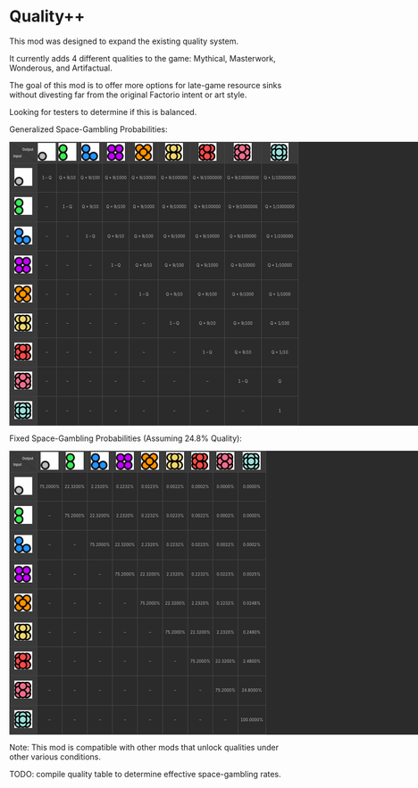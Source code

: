 # Quality++

This mod was designed to expand the existing quality system. 

It currently adds 4 different qualities to the game: Mythical, Masterwork, Wonderous, and Artifactual. 

The goal of this mod is to offer more options for late-game resource sinks without divesting far from the original Factorio intent or art style. 

Looking for testers to determine if this is balanced. 

Generalized Space-Gambling Probabilities:


<table class="wikitable" style="
    border-collapse: collapse;
    text-align: center;
    background-color: #2b2b2b;
    color: #c1c1c1;
    line-height: 1.6;
    table-layout:fixed;
    width:1150px;
    max-width: 1150px;
    align-items: center;
    justify-contents: center;
    white-space: nowrap; 
    overflow: hidden; 
    text-overflow: ellipsis;
    font-size: 0.5em;
">
  <thead>
    <tr>
      <!-- top-left corner with diagonal and labels -->
      <th style="
          width: auto;
          background: linear-gradient(
            to top right,
            #3a3a3a 49%,
            #2b2b2b 50%,
            #3a3a3a 51%
          );
          border: 1px solid #444444;
          vertical-align: middle;
          align-items: center;
          justify-contents: center;
          position: relative;
        ">
        <div style="margin-right:0.25em; text-align:right; font-size:0.85em; padding:1px;">Output</div>
        <div style="margin-left:0.25em; text-align:left;  font-size:0.85em; padding:1px;">Input</div>
      </th>
      <th style="border:1px solid #444444; background-color:#3a3a3a; padding:1px; vertical-align: middle; text-align: center;">
        <img src="./graphics/std-qualities/normal.png" width="32" height="32" alt="Normal" />
      </th>
      <th style="border:1px solid #444444; background-color:#3a3a3a; padding:1px; vertical-align: middle; text-align: center;">
        <img src="./graphics/std-qualities/uncommon.png" width="32" height="32" alt="Uncommon" />
      </th>
      <th style="border:1px solid #444444; background-color:#3a3a3a; padding:1px; vertical-align: middle; text-align: center;">
        <img src="./graphics/std-qualities/rare.png" width="32" height="32" alt="Rare" />
      </th>
      <th style="border:1px solid #444444; background-color:#3a3a3a; padding:1px; vertical-align: middle; text-align: center;">
        <img src="./graphics/std-qualities/epic.png" width="32" height="32" alt="Epic" />
      </th>
      <th style="border:1px solid #444444; background-color:#3a3a3a; padding:1px; vertical-align: middle; text-align: center;">
        <img src="./graphics/std-qualities/legendary.png" width="32" height="32" alt="Legendary" />
      </th>
      <th style="border:1px solid #444444; background-color:#3a3a3a; padding:1px; vertical-align: middle; text-align: center;">
        <img src="./graphics/icons/quality-mythical.png" width="32" height="32" alt="Mythical" />
      </th>
      <th style="border:1px solid #444444; background-color:#3a3a3a; padding:1px; vertical-align: middle; text-align: center;">
        <img src="./graphics/icons/quality-masterwork.png" width="32" height="32" alt="Masterwork" />
      </th>
      <th style="border:1px solid #444444; background-color:#3a3a3a; padding:1px; vertical-align: middle; text-align: center;">
        <img src="./graphics/icons/quality-wonderous.png" width="32" height="32" alt="Wonderous" />
      </th>
      <th style="border:1px solid #444444; background-color:#3a3a3a; padding:1px; vertical-align: middle; text-align: center;">
        <img src="./graphics/icons/quality-artifactual.png" width="32" height="32" alt="Artifactual" />
      </th>
    </tr>
  </thead>
  <tbody>    <tr>
      <th style="border:1px solid #444444; background-color:#3a3a3a; padding:8px; vertical-align: middle; text-align: center;">
        <img src="./graphics/std-qualities/normal.png" width="32" height="32" alt="Normal"  />
      </th>
        <td style="border:1px solid #444444; padding:4px; white-space: nowrap; overflow: hidden; text-overflow: ellipsis; ">1 – Q</td>
        <td style="border:1px solid #444444; padding:4px; white-space: nowrap; overflow: hidden; text-overflow: ellipsis; ">Q * 9/10</td>
        <td style="border:1px solid #444444; padding:4px; white-space: nowrap; overflow: hidden; text-overflow: ellipsis; ">Q * 9/100</td>
        <td style="border:1px solid #444444; padding:4px; white-space: nowrap; overflow: hidden; text-overflow: ellipsis; ">Q * 9/1000</td>
        <td style="border:1px solid #444444; padding:4px; white-space: nowrap; overflow: hidden; text-overflow: ellipsis; ">Q * 9/10000</td>
        <td style="border:1px solid #444444; padding:4px; white-space: nowrap; overflow: hidden; text-overflow: ellipsis; ">Q * 9/100000</td>
        <td style="border:1px solid #444444; padding:4px; white-space: nowrap; overflow: hidden; text-overflow: ellipsis; ">Q * 9/1000000</td>
        <td style="border:1px solid #444444; padding:4px; white-space: nowrap; overflow: hidden; text-overflow: ellipsis; ">Q * 9/10000000</td>
        <td style="border:1px solid #444444; padding:4px; white-space: nowrap; overflow: hidden; text-overflow: ellipsis; ">Q * 1/10000000</td>    </tr>    <tr>
      <th style="border:1px solid #444444; background-color:#3a3a3a; padding:8px; vertical-align: middle; text-align: center;">
        <img src="./graphics/std-qualities/uncommon.png" width="32" height="32" alt="Uncommon"  />
      </th>
        <td style="border:1px solid #444444; padding:4px; white-space: nowrap; overflow: hidden; text-overflow: ellipsis; ">–</td>
        <td style="border:1px solid #444444; padding:4px; white-space: nowrap; overflow: hidden; text-overflow: ellipsis; ">1 – Q</td>
        <td style="border:1px solid #444444; padding:4px; white-space: nowrap; overflow: hidden; text-overflow: ellipsis; ">Q * 9/10</td>
        <td style="border:1px solid #444444; padding:4px; white-space: nowrap; overflow: hidden; text-overflow: ellipsis; ">Q * 9/100</td>
        <td style="border:1px solid #444444; padding:4px; white-space: nowrap; overflow: hidden; text-overflow: ellipsis; ">Q * 9/1000</td>
        <td style="border:1px solid #444444; padding:4px; white-space: nowrap; overflow: hidden; text-overflow: ellipsis; ">Q * 9/10000</td>
        <td style="border:1px solid #444444; padding:4px; white-space: nowrap; overflow: hidden; text-overflow: ellipsis; ">Q * 9/100000</td>
        <td style="border:1px solid #444444; padding:4px; white-space: nowrap; overflow: hidden; text-overflow: ellipsis; ">Q * 9/1000000</td>
        <td style="border:1px solid #444444; padding:4px; white-space: nowrap; overflow: hidden; text-overflow: ellipsis; ">Q * 1/1000000</td>    </tr>    <tr>
      <th style="border:1px solid #444444; background-color:#3a3a3a; padding:8px; vertical-align: middle; text-align: center;">
        <img src="./graphics/std-qualities/rare.png" width="32" height="32" alt="Rare"  />
      </th>
        <td style="border:1px solid #444444; padding:4px; white-space: nowrap; overflow: hidden; text-overflow: ellipsis; ">–</td>
        <td style="border:1px solid #444444; padding:4px; white-space: nowrap; overflow: hidden; text-overflow: ellipsis; ">–</td>
        <td style="border:1px solid #444444; padding:4px; white-space: nowrap; overflow: hidden; text-overflow: ellipsis; ">1 – Q</td>
        <td style="border:1px solid #444444; padding:4px; white-space: nowrap; overflow: hidden; text-overflow: ellipsis; ">Q * 9/10</td>
        <td style="border:1px solid #444444; padding:4px; white-space: nowrap; overflow: hidden; text-overflow: ellipsis; ">Q * 9/100</td>
        <td style="border:1px solid #444444; padding:4px; white-space: nowrap; overflow: hidden; text-overflow: ellipsis; ">Q * 9/1000</td>
        <td style="border:1px solid #444444; padding:4px; white-space: nowrap; overflow: hidden; text-overflow: ellipsis; ">Q * 9/10000</td>
        <td style="border:1px solid #444444; padding:4px; white-space: nowrap; overflow: hidden; text-overflow: ellipsis; ">Q * 9/100000</td>
        <td style="border:1px solid #444444; padding:4px; white-space: nowrap; overflow: hidden; text-overflow: ellipsis; ">Q * 1/100000</td>    </tr>    <tr>
      <th style="border:1px solid #444444; background-color:#3a3a3a; padding:8px; vertical-align: middle; text-align: center;">
        <img src="./graphics/std-qualities/epic.png" width="32" height="32" alt="Epic"  />
      </th>
        <td style="border:1px solid #444444; padding:4px; white-space: nowrap; overflow: hidden; text-overflow: ellipsis; ">–</td>
        <td style="border:1px solid #444444; padding:4px; white-space: nowrap; overflow: hidden; text-overflow: ellipsis; ">–</td>
        <td style="border:1px solid #444444; padding:4px; white-space: nowrap; overflow: hidden; text-overflow: ellipsis; ">–</td>
        <td style="border:1px solid #444444; padding:4px; white-space: nowrap; overflow: hidden; text-overflow: ellipsis; ">1 – Q</td>
        <td style="border:1px solid #444444; padding:4px; white-space: nowrap; overflow: hidden; text-overflow: ellipsis; ">Q * 9/10</td>
        <td style="border:1px solid #444444; padding:4px; white-space: nowrap; overflow: hidden; text-overflow: ellipsis; ">Q * 9/100</td>
        <td style="border:1px solid #444444; padding:4px; white-space: nowrap; overflow: hidden; text-overflow: ellipsis; ">Q * 9/1000</td>
        <td style="border:1px solid #444444; padding:4px; white-space: nowrap; overflow: hidden; text-overflow: ellipsis; ">Q * 9/10000</td>
        <td style="border:1px solid #444444; padding:4px; white-space: nowrap; overflow: hidden; text-overflow: ellipsis; ">Q * 1/10000</td>    </tr>    <tr>
      <th style="border:1px solid #444444; background-color:#3a3a3a; padding:8px; vertical-align: middle; text-align: center;">
        <img src="./graphics/std-qualities/legendary.png" width="32" height="32" alt="Legendary"  />
      </th>
        <td style="border:1px solid #444444; padding:4px; white-space: nowrap; overflow: hidden; text-overflow: ellipsis; ">–</td>
        <td style="border:1px solid #444444; padding:4px; white-space: nowrap; overflow: hidden; text-overflow: ellipsis; ">–</td>
        <td style="border:1px solid #444444; padding:4px; white-space: nowrap; overflow: hidden; text-overflow: ellipsis; ">–</td>
        <td style="border:1px solid #444444; padding:4px; white-space: nowrap; overflow: hidden; text-overflow: ellipsis; ">–</td>
        <td style="border:1px solid #444444; padding:4px; white-space: nowrap; overflow: hidden; text-overflow: ellipsis; ">1 – Q</td>
        <td style="border:1px solid #444444; padding:4px; white-space: nowrap; overflow: hidden; text-overflow: ellipsis; ">Q * 9/10</td>
        <td style="border:1px solid #444444; padding:4px; white-space: nowrap; overflow: hidden; text-overflow: ellipsis; ">Q * 9/100</td>
        <td style="border:1px solid #444444; padding:4px; white-space: nowrap; overflow: hidden; text-overflow: ellipsis; ">Q * 9/1000</td>
        <td style="border:1px solid #444444; padding:4px; white-space: nowrap; overflow: hidden; text-overflow: ellipsis; ">Q * 1/1000</td>    </tr>    <tr>
      <th style="border:1px solid #444444; background-color:#3a3a3a; padding:8px; vertical-align: middle; text-align: center;">
        <img src="./graphics/icons/quality-mythical.png" width="32" height="32" alt="Mythical"  />
      </th>
        <td style="border:1px solid #444444; padding:4px; white-space: nowrap; overflow: hidden; text-overflow: ellipsis; ">–</td>
        <td style="border:1px solid #444444; padding:4px; white-space: nowrap; overflow: hidden; text-overflow: ellipsis; ">–</td>
        <td style="border:1px solid #444444; padding:4px; white-space: nowrap; overflow: hidden; text-overflow: ellipsis; ">–</td>
        <td style="border:1px solid #444444; padding:4px; white-space: nowrap; overflow: hidden; text-overflow: ellipsis; ">–</td>
        <td style="border:1px solid #444444; padding:4px; white-space: nowrap; overflow: hidden; text-overflow: ellipsis; ">–</td>
        <td style="border:1px solid #444444; padding:4px; white-space: nowrap; overflow: hidden; text-overflow: ellipsis; ">1 – Q</td>
        <td style="border:1px solid #444444; padding:4px; white-space: nowrap; overflow: hidden; text-overflow: ellipsis; ">Q * 9/10</td>
        <td style="border:1px solid #444444; padding:4px; white-space: nowrap; overflow: hidden; text-overflow: ellipsis; ">Q * 9/100</td>
        <td style="border:1px solid #444444; padding:4px; white-space: nowrap; overflow: hidden; text-overflow: ellipsis; ">Q * 1/100</td>    </tr>    <tr>
      <th style="border:1px solid #444444; background-color:#3a3a3a; padding:8px; vertical-align: middle; text-align: center;">
        <img src="./graphics/icons/quality-masterwork.png" width="32" height="32" alt="Masterwork"  />
      </th>
        <td style="border:1px solid #444444; padding:4px; white-space: nowrap; overflow: hidden; text-overflow: ellipsis; ">–</td>
        <td style="border:1px solid #444444; padding:4px; white-space: nowrap; overflow: hidden; text-overflow: ellipsis; ">–</td>
        <td style="border:1px solid #444444; padding:4px; white-space: nowrap; overflow: hidden; text-overflow: ellipsis; ">–</td>
        <td style="border:1px solid #444444; padding:4px; white-space: nowrap; overflow: hidden; text-overflow: ellipsis; ">–</td>
        <td style="border:1px solid #444444; padding:4px; white-space: nowrap; overflow: hidden; text-overflow: ellipsis; ">–</td>
        <td style="border:1px solid #444444; padding:4px; white-space: nowrap; overflow: hidden; text-overflow: ellipsis; ">–</td>
        <td style="border:1px solid #444444; padding:4px; white-space: nowrap; overflow: hidden; text-overflow: ellipsis; ">1 – Q</td>
        <td style="border:1px solid #444444; padding:4px; white-space: nowrap; overflow: hidden; text-overflow: ellipsis; ">Q * 9/10</td>
        <td style="border:1px solid #444444; padding:4px; white-space: nowrap; overflow: hidden; text-overflow: ellipsis; ">Q * 1/10</td>    </tr>    <tr>
      <th style="border:1px solid #444444; background-color:#3a3a3a; padding:8px; vertical-align: middle; text-align: center;">
        <img src="./graphics/icons/quality-wonderous.png" width="32" height="32" alt="Wonderous"  />
      </th>
        <td style="border:1px solid #444444; padding:4px; white-space: nowrap; overflow: hidden; text-overflow: ellipsis; ">–</td>
        <td style="border:1px solid #444444; padding:4px; white-space: nowrap; overflow: hidden; text-overflow: ellipsis; ">–</td>
        <td style="border:1px solid #444444; padding:4px; white-space: nowrap; overflow: hidden; text-overflow: ellipsis; ">–</td>
        <td style="border:1px solid #444444; padding:4px; white-space: nowrap; overflow: hidden; text-overflow: ellipsis; ">–</td>
        <td style="border:1px solid #444444; padding:4px; white-space: nowrap; overflow: hidden; text-overflow: ellipsis; ">–</td>
        <td style="border:1px solid #444444; padding:4px; white-space: nowrap; overflow: hidden; text-overflow: ellipsis; ">–</td>
        <td style="border:1px solid #444444; padding:4px; white-space: nowrap; overflow: hidden; text-overflow: ellipsis; ">–</td>
        <td style="border:1px solid #444444; padding:4px; white-space: nowrap; overflow: hidden; text-overflow: ellipsis; ">1 – Q</td>
        <td style="border:1px solid #444444; padding:4px; white-space: nowrap; overflow: hidden; text-overflow: ellipsis; ">Q</td>    </tr>    <tr>
      <th style="border:1px solid #444444; background-color:#3a3a3a; padding:8px; vertical-align: middle; text-align: center;">
        <img src="./graphics/icons/quality-artifactual.png" width="32" height="32" alt="Artifactual"  />
      </th>
        <td style="border:1px solid #444444; padding:4px; white-space: nowrap; overflow: hidden; text-overflow: ellipsis; ">–</td>
        <td style="border:1px solid #444444; padding:4px; white-space: nowrap; overflow: hidden; text-overflow: ellipsis; ">–</td>
        <td style="border:1px solid #444444; padding:4px; white-space: nowrap; overflow: hidden; text-overflow: ellipsis; ">–</td>
        <td style="border:1px solid #444444; padding:4px; white-space: nowrap; overflow: hidden; text-overflow: ellipsis; ">–</td>
        <td style="border:1px solid #444444; padding:4px; white-space: nowrap; overflow: hidden; text-overflow: ellipsis; ">–</td>
        <td style="border:1px solid #444444; padding:4px; white-space: nowrap; overflow: hidden; text-overflow: ellipsis; ">–</td>
        <td style="border:1px solid #444444; padding:4px; white-space: nowrap; overflow: hidden; text-overflow: ellipsis; ">–</td>
        <td style="border:1px solid #444444; padding:4px; white-space: nowrap; overflow: hidden; text-overflow: ellipsis; ">–</td>
        <td style="border:1px solid #444444; padding:4px; white-space: nowrap; overflow: hidden; text-overflow: ellipsis; ">1</td>    </tr>
  </tbody>
</table>    </tr>    </tr>


Fixed Space-Gambling Probabilities (Assuming 24.8% Quality):

<table class="wikitable" style="
    border-collapse: collapse;
    text-align: center;
    background-color: #2b2b2b;
    color: #c1c1c1;
    line-height: 1.6;
    table-layout:fixed;
    width:1150px;
    max-width: 1150px;
    align-items: center;
    justify-contents: center;
    white-space: nowrap; 
    overflow: hidden; 
    text-overflow: ellipsis;
    font-size: 0.5em;
">
  <thead>
    <tr>
      <!-- top-left corner with diagonal and labels -->
      <th style="
          width: auto;
          background: linear-gradient(
            to top right,
            #3a3a3a 49%,
            #2b2b2b 50%,
            #3a3a3a 51%
          );
          border: 1px solid #444444;
          vertical-align: middle;
          position: relative;
          align-items: center;
          justify-contents: center;
        ">
        <div style="margin-right:0.25em; text-align:right; font-size:0.85em; padding:1px;">Output</div>
        <div style="margin-left:0.25em; text-align:left;  font-size:0.85em; padding:1px;">Input</div>
      </th>
      <th style="border:1px solid #444444; background-color:#3a3a3a; padding:1px; vertical-align: middle; text-align: center;">
        <img src="./graphics/std-qualities/normal.png" width="32" height="32" alt="Normal" />
      </th>
      <th style="border:1px solid #444444; background-color:#3a3a3a; padding:1px; vertical-align: middle; text-align: center;">
        <img src="./graphics/std-qualities/uncommon.png" width="32" height="32" alt="Uncommon" />
      </th>
      <th style="border:1px solid #444444; background-color:#3a3a3a; padding:1px; vertical-align: middle; text-align: center;">
        <img src="./graphics/std-qualities/rare.png" width="32" height="32" alt="Rare" />
      </th>
      <th style="border:1px solid #444444; background-color:#3a3a3a; padding:1px; vertical-align: middle; text-align: center;">
        <img src="./graphics/std-qualities/epic.png" width="32" height="32" alt="Epic" />
      </th>
      <th style="border:1px solid #444444; background-color:#3a3a3a; padding:1px; vertical-align: middle; text-align: center;">
        <img src="./graphics/std-qualities/legendary.png" width="32" height="32" alt="Legendary" />
      </th>
      <th style="border:1px solid #444444; background-color:#3a3a3a; padding:1px; vertical-align: middle; text-align: center;">
        <img src="./graphics/icons/quality-mythical.png" width="32" height="32" alt="Mythical" />
      </th>
      <th style="border:1px solid #444444; background-color:#3a3a3a; padding:1px; vertical-align: middle; text-align: center;">
        <img src="./graphics/icons/quality-masterwork.png" width="32" height="32" alt="Masterwork" />
      </th>
      <th style="border:1px solid #444444; background-color:#3a3a3a; padding:1px; vertical-align: middle; text-align: center;">
        <img src="./graphics/icons/quality-wonderous.png" width="32" height="32" alt="Wonderous" />
      </th>
      <th style="border:1px solid #444444; background-color:#3a3a3a; padding:1px; vertical-align: middle; text-align: center;">
        <img src="./graphics/icons/quality-artifactual.png" width="32" height="32" alt="Artifactual" />
      </th>
    </tr>
  </thead>
  <tbody>    <tr>
      <th style="border:1px solid #444444; background-color:#3a3a3a; padding:8px; vertical-align: middle; text-align: center;">
        <img src="./graphics/std-qualities/normal.png" width="32" height="32" alt="Normal" />
      </th>
      <td style="border:1px solid #444444; padding:4px; white-space: nowrap; overflow: hidden; text-overflow: ellipsis;">75.2000%</td>
      <td style="border:1px solid #444444; padding:4px; white-space: nowrap; overflow: hidden; text-overflow: ellipsis;">22.3200%</td>
      <td style="border:1px solid #444444; padding:4px; white-space: nowrap; overflow: hidden; text-overflow: ellipsis;">2.2320%</td>
      <td style="border:1px solid #444444; padding:4px; white-space: nowrap; overflow: hidden; text-overflow: ellipsis;">0.2232%</td>
      <td style="border:1px solid #444444; padding:4px; white-space: nowrap; overflow: hidden; text-overflow: ellipsis;">0.0223%</td>
      <td style="border:1px solid #444444; padding:4px; white-space: nowrap; overflow: hidden; text-overflow: ellipsis;">0.0022%</td>
      <td style="border:1px solid #444444; padding:4px; white-space: nowrap; overflow: hidden; text-overflow: ellipsis;">0.0002%</td>
      <td style="border:1px solid #444444; padding:4px; white-space: nowrap; overflow: hidden; text-overflow: ellipsis;">0.0000%</td>
      <td style="border:1px solid #444444; padding:4px; white-space: nowrap; overflow: hidden; text-overflow: ellipsis;">0.0000%</td>    </tr>    <tr>
      <th style="border:1px solid #444444; background-color:#3a3a3a; padding:8px; vertical-align: middle; text-align: center;">
        <img src="./graphics/std-qualities/uncommon.png" width="32" height="32" alt="Uncommon" />
      </th>
      <td style="border:1px solid #444444; padding:4px; white-space: nowrap; overflow: hidden; text-overflow: ellipsis;">–</td>
      <td style="border:1px solid #444444; padding:4px; white-space: nowrap; overflow: hidden; text-overflow: ellipsis;">75.2000%</td>
      <td style="border:1px solid #444444; padding:4px; white-space: nowrap; overflow: hidden; text-overflow: ellipsis;">22.3200%</td>
      <td style="border:1px solid #444444; padding:4px; white-space: nowrap; overflow: hidden; text-overflow: ellipsis;">2.2320%</td>
      <td style="border:1px solid #444444; padding:4px; white-space: nowrap; overflow: hidden; text-overflow: ellipsis;">0.2232%</td>
      <td style="border:1px solid #444444; padding:4px; white-space: nowrap; overflow: hidden; text-overflow: ellipsis;">0.0223%</td>
      <td style="border:1px solid #444444; padding:4px; white-space: nowrap; overflow: hidden; text-overflow: ellipsis;">0.0022%</td>
      <td style="border:1px solid #444444; padding:4px; white-space: nowrap; overflow: hidden; text-overflow: ellipsis;">0.0002%</td>
      <td style="border:1px solid #444444; padding:4px; white-space: nowrap; overflow: hidden; text-overflow: ellipsis;">0.0000%</td>    </tr>    <tr>
      <th style="border:1px solid #444444; background-color:#3a3a3a; padding:8px; vertical-align: middle; text-align: center;">
        <img src="./graphics/std-qualities/rare.png" width="32" height="32" alt="Rare" />
      </th>
      <td style="border:1px solid #444444; padding:4px; white-space: nowrap; overflow: hidden; text-overflow: ellipsis;">–</td>
      <td style="border:1px solid #444444; padding:4px; white-space: nowrap; overflow: hidden; text-overflow: ellipsis;">–</td>
      <td style="border:1px solid #444444; padding:4px; white-space: nowrap; overflow: hidden; text-overflow: ellipsis;">75.2000%</td>
      <td style="border:1px solid #444444; padding:4px; white-space: nowrap; overflow: hidden; text-overflow: ellipsis;">22.3200%</td>
      <td style="border:1px solid #444444; padding:4px; white-space: nowrap; overflow: hidden; text-overflow: ellipsis;">2.2320%</td>
      <td style="border:1px solid #444444; padding:4px; white-space: nowrap; overflow: hidden; text-overflow: ellipsis;">0.2232%</td>
      <td style="border:1px solid #444444; padding:4px; white-space: nowrap; overflow: hidden; text-overflow: ellipsis;">0.0223%</td>
      <td style="border:1px solid #444444; padding:4px; white-space: nowrap; overflow: hidden; text-overflow: ellipsis;">0.0022%</td>
      <td style="border:1px solid #444444; padding:4px; white-space: nowrap; overflow: hidden; text-overflow: ellipsis;">0.0002%</td>    </tr>    <tr>
      <th style="border:1px solid #444444; background-color:#3a3a3a; padding:8px; vertical-align: middle; text-align: center;">
        <img src="./graphics/std-qualities/epic.png" width="32" height="32" alt="Epic" />
      </th>
      <td style="border:1px solid #444444; padding:4px; white-space: nowrap; overflow: hidden; text-overflow: ellipsis;">–</td>
      <td style="border:1px solid #444444; padding:4px; white-space: nowrap; overflow: hidden; text-overflow: ellipsis;">–</td>
      <td style="border:1px solid #444444; padding:4px; white-space: nowrap; overflow: hidden; text-overflow: ellipsis;">–</td>
      <td style="border:1px solid #444444; padding:4px; white-space: nowrap; overflow: hidden; text-overflow: ellipsis;">75.2000%</td>
      <td style="border:1px solid #444444; padding:4px; white-space: nowrap; overflow: hidden; text-overflow: ellipsis;">22.3200%</td>
      <td style="border:1px solid #444444; padding:4px; white-space: nowrap; overflow: hidden; text-overflow: ellipsis;">2.2320%</td>
      <td style="border:1px solid #444444; padding:4px; white-space: nowrap; overflow: hidden; text-overflow: ellipsis;">0.2232%</td>
      <td style="border:1px solid #444444; padding:4px; white-space: nowrap; overflow: hidden; text-overflow: ellipsis;">0.0223%</td>
      <td style="border:1px solid #444444; padding:4px; white-space: nowrap; overflow: hidden; text-overflow: ellipsis;">0.0025%</td>    </tr>    <tr>
      <th style="border:1px solid #444444; background-color:#3a3a3a; padding:8px; vertical-align: middle; text-align: center;">
        <img src="./graphics/std-qualities/legendary.png" width="32" height="32" alt="Legendary" />
      </th>
      <td style="border:1px solid #444444; padding:4px; white-space: nowrap; overflow: hidden; text-overflow: ellipsis;">–</td>
      <td style="border:1px solid #444444; padding:4px; white-space: nowrap; overflow: hidden; text-overflow: ellipsis;">–</td>
      <td style="border:1px solid #444444; padding:4px; white-space: nowrap; overflow: hidden; text-overflow: ellipsis;">–</td>
      <td style="border:1px solid #444444; padding:4px; white-space: nowrap; overflow: hidden; text-overflow: ellipsis;">–</td>
      <td style="border:1px solid #444444; padding:4px; white-space: nowrap; overflow: hidden; text-overflow: ellipsis;">75.2000%</td>
      <td style="border:1px solid #444444; padding:4px; white-space: nowrap; overflow: hidden; text-overflow: ellipsis;">22.3200%</td>
      <td style="border:1px solid #444444; padding:4px; white-space: nowrap; overflow: hidden; text-overflow: ellipsis;">2.2320%</td>
      <td style="border:1px solid #444444; padding:4px; white-space: nowrap; overflow: hidden; text-overflow: ellipsis;">0.2232%</td>
      <td style="border:1px solid #444444; padding:4px; white-space: nowrap; overflow: hidden; text-overflow: ellipsis;">0.0248%</td>    </tr>    <tr>
      <th style="border:1px solid #444444; background-color:#3a3a3a; padding:8px; vertical-align: middle; text-align: center;">
        <img src="./graphics/icons/quality-mythical.png" width="32" height="32" alt="Mythical" />
      </th>
      <td style="border:1px solid #444444; padding:4px; white-space: nowrap; overflow: hidden; text-overflow: ellipsis;">–</td>
      <td style="border:1px solid #444444; padding:4px; white-space: nowrap; overflow: hidden; text-overflow: ellipsis;">–</td>
      <td style="border:1px solid #444444; padding:4px; white-space: nowrap; overflow: hidden; text-overflow: ellipsis;">–</td>
      <td style="border:1px solid #444444; padding:4px; white-space: nowrap; overflow: hidden; text-overflow: ellipsis;">–</td>
      <td style="border:1px solid #444444; padding:4px; white-space: nowrap; overflow: hidden; text-overflow: ellipsis;">–</td>
      <td style="border:1px solid #444444; padding:4px; white-space: nowrap; overflow: hidden; text-overflow: ellipsis;">75.2000%</td>
      <td style="border:1px solid #444444; padding:4px; white-space: nowrap; overflow: hidden; text-overflow: ellipsis;">22.3200%</td>
      <td style="border:1px solid #444444; padding:4px; white-space: nowrap; overflow: hidden; text-overflow: ellipsis;">2.2320%</td>
      <td style="border:1px solid #444444; padding:4px; white-space: nowrap; overflow: hidden; text-overflow: ellipsis;">0.2480%</td>    </tr>    <tr>
      <th style="border:1px solid #444444; background-color:#3a3a3a; padding:8px; vertical-align: middle; text-align: center;">
        <img src="./graphics/icons/quality-masterwork.png" width="32" height="32" alt="Masterwork" />
      </th>
      <td style="border:1px solid #444444; padding:4px; white-space: nowrap; overflow: hidden; text-overflow: ellipsis;">–</td>
      <td style="border:1px solid #444444; padding:4px; white-space: nowrap; overflow: hidden; text-overflow: ellipsis;">–</td>
      <td style="border:1px solid #444444; padding:4px; white-space: nowrap; overflow: hidden; text-overflow: ellipsis;">–</td>
      <td style="border:1px solid #444444; padding:4px; white-space: nowrap; overflow: hidden; text-overflow: ellipsis;">–</td>
      <td style="border:1px solid #444444; padding:4px; white-space: nowrap; overflow: hidden; text-overflow: ellipsis;">–</td>
      <td style="border:1px solid #444444; padding:4px; white-space: nowrap; overflow: hidden; text-overflow: ellipsis;">–</td>
      <td style="border:1px solid #444444; padding:4px; white-space: nowrap; overflow: hidden; text-overflow: ellipsis;">75.2000%</td>
      <td style="border:1px solid #444444; padding:4px; white-space: nowrap; overflow: hidden; text-overflow: ellipsis;">22.3200%</td>
      <td style="border:1px solid #444444; padding:4px; white-space: nowrap; overflow: hidden; text-overflow: ellipsis;">2.4800%</td>    </tr>    <tr>
      <th style="border:1px solid #444444; background-color:#3a3a3a; padding:8px; vertical-align: middle; text-align: center;">
        <img src="./graphics/icons/quality-wonderous.png" width="32" height="32" alt="Wonderous" />
      </th>
      <td style="border:1px solid #444444; padding:4px; white-space: nowrap; overflow: hidden; text-overflow: ellipsis;">–</td>
      <td style="border:1px solid #444444; padding:4px; white-space: nowrap; overflow: hidden; text-overflow: ellipsis;">–</td>
      <td style="border:1px solid #444444; padding:4px; white-space: nowrap; overflow: hidden; text-overflow: ellipsis;">–</td>
      <td style="border:1px solid #444444; padding:4px; white-space: nowrap; overflow: hidden; text-overflow: ellipsis;">–</td>
      <td style="border:1px solid #444444; padding:4px; white-space: nowrap; overflow: hidden; text-overflow: ellipsis;">–</td>
      <td style="border:1px solid #444444; padding:4px; white-space: nowrap; overflow: hidden; text-overflow: ellipsis;">–</td>
      <td style="border:1px solid #444444; padding:4px; white-space: nowrap; overflow: hidden; text-overflow: ellipsis;">–</td>
      <td style="border:1px solid #444444; padding:4px; white-space: nowrap; overflow: hidden; text-overflow: ellipsis;">75.2000%</td>
      <td style="border:1px solid #444444; padding:4px; white-space: nowrap; overflow: hidden; text-overflow: ellipsis;">24.8000%</td>    </tr>    <tr>
      <th style="border:1px solid #444444; background-color:#3a3a3a; padding:8px; vertical-align: middle; text-align: center;">
        <img src="./graphics/icons/quality-artifactual.png" width="32" height="32" alt="Artifactual" />
      </th>
      <td style="border:1px solid #444444; padding:4px; white-space: nowrap; overflow: hidden; text-overflow: ellipsis;">–</td>
      <td style="border:1px solid #444444; padding:4px; white-space: nowrap; overflow: hidden; text-overflow: ellipsis;">–</td>
      <td style="border:1px solid #444444; padding:4px; white-space: nowrap; overflow: hidden; text-overflow: ellipsis;">–</td>
      <td style="border:1px solid #444444; padding:4px; white-space: nowrap; overflow: hidden; text-overflow: ellipsis;">–</td>
      <td style="border:1px solid #444444; padding:4px; white-space: nowrap; overflow: hidden; text-overflow: ellipsis;">–</td>
      <td style="border:1px solid #444444; padding:4px; white-space: nowrap; overflow: hidden; text-overflow: ellipsis;">–</td>
      <td style="border:1px solid #444444; padding:4px; white-space: nowrap; overflow: hidden; text-overflow: ellipsis;">–</td>
      <td style="border:1px solid #444444; padding:4px; white-space: nowrap; overflow: hidden; text-overflow: ellipsis;">–</td>
      <td style="border:1px solid #444444; padding:4px; white-space: nowrap; overflow: hidden; text-overflow: ellipsis;">100.0000%</td>    </tr>    </tr>
  </tbody>
</table>

Note: This mod is compatible with other mods that unlock qualities under other various conditions.

TODO: compile quality table to determine effective space-gambling rates.
